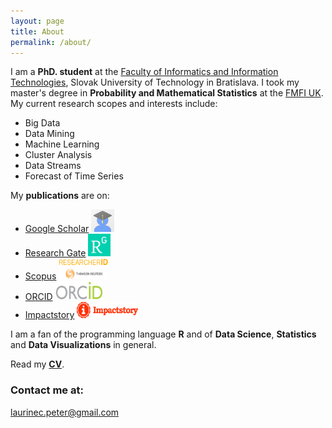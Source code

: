 ```yaml
---
layout: page
title: About
permalink: /about/
---
```


I am a **PhD. student** at the [Faculty of Informatics and Information Technologies](http://www.fiit.stuba.sk/en.html?page_id=749), Slovak University of Technology in Bratislava. I took my master's degree in **Probability and Mathematical Statistics** at the [FMFI UK](http://fmph.uniba.sk/en/). My current research scopes and interests include:

 * Big Data
 * Data Mining
 * Machine Learning
 * Cluster Analysis
 * Data Streams
 * Forecast of Time Series

My **publications** are on:

 * [Google Scholar](https://scholar.google.sk/citations?user=1fEwHTkAAAAJ&hl=en)  <a href="https://scholar.google.sk/citations?user=1fEwHTkAAAAJ&hl=en"><img src="/images/avatars/avatarscholar.png" width="37" height="36" border="0"/></a>
 * [Research Gate](https://www.researchgate.net/profile/Peter_Laurinec)  <a href="https://www.researchgate.net/profile/Peter_Laurinec"><img src="/images/avatars/avatarRG.png" width="36" height="36" border="0"/></a>
 * [Scopus](http://www.researcherid.com/rid/Q-2356-2016)  <a href="http://www.researcherid.com/rid/Q-2356-2016"><img src="/images/avatars/avatarscopus.png" width="80" height="34" border="0"/></a>
 * [ORCID](http://orcid.org/0000-0002-3501-8783)  <a href="http://orcid.org/0000-0002-3501-8783"><img src="/images/avatars/avatarorcid.png" width="76" height="30" border="0"/></a>
 * [Impactstory](https://impactstory.org/u/0000-0002-3501-8783/publications)  <a href="https://impactstory.org/u/0000-0002-3501-8783/publications"><img src="/images/avatars/avatarimpact.png" width="98" height="26" border="0"/></a>

I am a fan of the programming language **R** and of **Data Science**, **Statistics** and **Data Visualizations** in general.

Read my [**CV**](/images/CV.pdf).

### Contact me at:

[laurinec.peter@gmail.com](mailto:laurinec.peter@gmail.com)